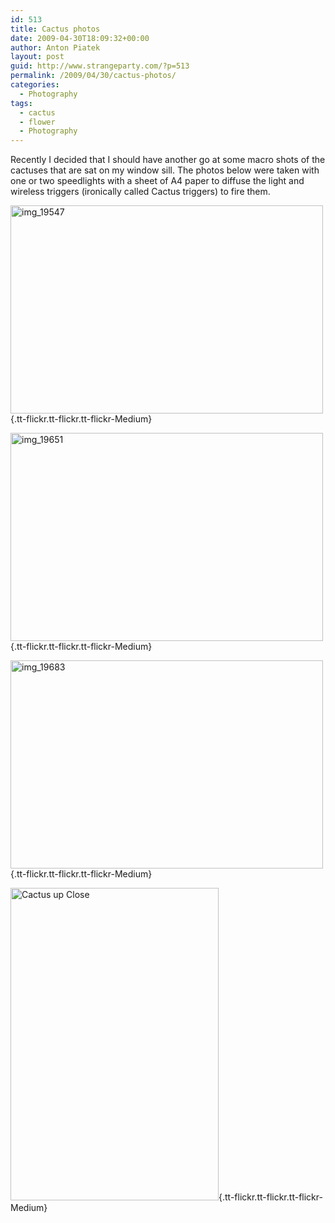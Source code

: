 ```yaml
---
id: 513
title: Cactus photos
date: 2009-04-30T18:09:32+00:00
author: Anton Piatek
layout: post
guid: http://www.strangeparty.com/?p=513
permalink: /2009/04/30/cactus-photos/
categories:
  - Photography
tags:
  - cactus
  - flower
  - Photography
---
```

Recently I decided that I should have another go at some macro shots of the cactuses that are sat on my window sill. The photos below were taken with one or two speedlights with a sheet of A4 paper to diffuse the light and wireless triggers (ironically called Cactus triggers) to fire them.

[<img src="http://farm4.static.flickr.com/3568/3483964710_525e46bdb7.jpg" border="0" alt="img_19547" width="500" height="333" />](http://farm4.static.flickr.com/3568/3483964710_525e46bdb7_b.jpg "img_19547"){.tt-flickr.tt-flickr.tt-flickr-Medium}

[<img src="http://farm4.static.flickr.com/3548/3483965770_83e6fef161.jpg" border="0" alt="img_19651" width="500" height="333" />](http://farm4.static.flickr.com/3548/3483965770_83e6fef161_b.jpg "img_19651"){.tt-flickr.tt-flickr.tt-flickr-Medium}

[<img src="http://farm4.static.flickr.com/3341/3483155563_866ee69b0a.jpg" border="0" alt="img_19683" width="500" height="333" />](http://farm4.static.flickr.com/3341/3483155563_866ee69b0a_b.jpg "img_19683"){.tt-flickr.tt-flickr.tt-flickr-Medium}

[<img src="http://farm4.static.flickr.com/3584/3440971333_ca858b6669.jpg" border="0" alt="Cactus up Close" width="333" height="500" />](http://farm4.static.flickr.com/3584/3440971333_ca858b6669_b.jpg "Cactus up Close"){.tt-flickr.tt-flickr.tt-flickr-Medium}